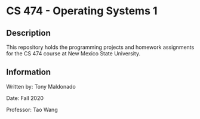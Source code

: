 # CS 474 - Operating Systems 1

## Description
This repository holds the programming projects and homework assignments for the CS 474 course at New Mexico State University.

## Information
Written by: Tony Maldonado

Date: Fall 2020

Professor: Tao Wang
